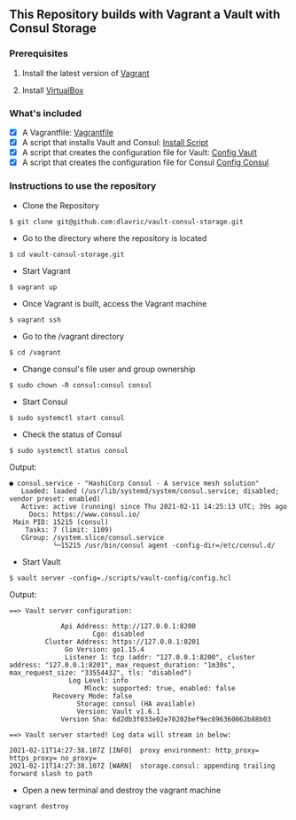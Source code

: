 ## This Repository builds with Vagrant a Vault with Consul Storage

### Prerequisites

1. Install the latest version of [Vagrant](https://www.vagrantup.com/docs/installation)

2. Install [VirtualBox](https://www.virtualbox.org/)

### What's included

- [X] A Vagrantfile: [Vagrantfile](https://github.com/dlavric/vault-consul-storage/blob/main/Vagrantfile)
- [X] A script that installs Vault and Consul: [Install Script](https://github.com/dlavric/vault-consul-storage/blob/main/scripts/install-vault-consul.sh)
- [X] A script that creates the configuration file for Vault: [Config Vault](https://github.com/dlavric/vault-consul-storage/blob/main/scripts/make-config-vault.sh)
- [X] A script that creates the configuration file for Consul [Config Consul](https://github.com/dlavric/vault-consul-storage/blob/main/scripts/make-config-consul.sh)

### Instructions to use the repository

- Clone the Repository

```shell
$ git clone git@github.com:dlavric/vault-consul-storage.git
```

- Go to the directory where the repository is located 
```shell
$ cd vault-consul-storage.git
```
- Start Vagrant
```shell
$ vagrant up
```

- Once Vagrant is built, access the Vagrant machine
```shell
$ vagrant ssh
```

- Go to the /vagrant directory
```shell
$ cd /vagrant
```

- Change consul's file user and group ownership
```shell
$ sudo chown -R consul:consul consul
```

- Start Consul
```shell
$ sudo systemctl start consul
```

- Check the status of Consul
```shell
$ sudo systemctl status consul
```

Output:
```
● consul.service - "HashiCorp Consul - A service mesh solution"
   Loaded: loaded (/usr/lib/systemd/system/consul.service; disabled; vendor preset: enabled)
   Active: active (running) since Thu 2021-02-11 14:25:13 UTC; 39s ago
     Docs: https://www.consul.io/
 Main PID: 15215 (consul)
    Tasks: 7 (limit: 1109)
   CGroup: /system.slice/consul.service
           └─15215 /usr/bin/consul agent -config-dir=/etc/consul.d/
```

- Start Vault
```shell
$ vault server -config=./scripts/vault-config/config.hcl
```

Output:
```
==> Vault server configuration:

             Api Address: http://127.0.0.1:8200
                     Cgo: disabled
         Cluster Address: https://127.0.0.1:8201
              Go Version: go1.15.4
              Listener 1: tcp (addr: "127.0.0.1:8200", cluster address: "127.0.0.1:8201", max_request_duration: "1m30s", max_request_size: "33554432", tls: "disabled")
               Log Level: info
                   Mlock: supported: true, enabled: false
           Recovery Mode: false
                 Storage: consul (HA available)
                 Version: Vault v1.6.1
             Version Sha: 6d2db3f033e02e70202bef9ec896360062b88b03

==> Vault server started! Log data will stream in below:

2021-02-11T14:27:38.107Z [INFO]  proxy environment: http_proxy= https_proxy= no_proxy=
2021-02-11T14:27:38.107Z [WARN]  storage.consul: appending trailing forward slash to path
```

- Open a new terminal and destroy the vagrant machine
```shell
vagrant destroy
```